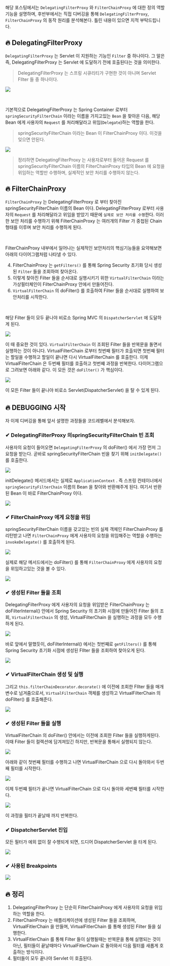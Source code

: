 해당 포스팅에서는 `DelegatingFilterProxy` 와 `FilterChainProxy` 에 대한 정의 역할 기능을 설명하며, 후반부에서는 직접 디버깅을 통해 `DelegatingFilterProxy`, `FilterChainProxy` 의 동작 원리를 분석해본다. 틀린 내용이 있으면 지적 부탁드립니다.

## 🔥 DelegatingFilterProxy

`DelegatingFilterProxy` 는 Servlet 이 지원하는 기능인 `Filter` 중 하나이다. 그 말은 즉, DelegatingFilterProxy 는 Servlet 에 도달하기 전에 호출된다는 것을 의미한다.

> DelegatingFilterProxy 는 스프링 시큐리티가 구현한 것이 아니며 Servlet FIlter 들 중 하나이다.

![](https://raw.githubusercontent.com/Revi1337/BlogImageFactory/main/spring/SpringSecurity/DelegatingFilterProxy_FilterChainProxy/Pasted%20image%2020231218233701.png)

<br>

기본적으로 DelegatingFilterProxy 는 Spring Container 로부터 `springSecurityFilterChain`  이라는 이름을 가지고있는  `Bean` 을 찾아온 다음,  해당 Bean 에게 사용자의 `Request` 를 처리해달라고 위임(`Delegate`)하는 역할을 한다.

> springSecurityFilterChain 이라는 Bean 이 FilterChainProxy 이다. 이것을 잊으면 안된다.

![](https://raw.githubusercontent.com/Revi1337/BlogImageFactory/main/spring/SpringSecurity/DelegatingFilterProxy_FilterChainProxy/Pasted%20image%2020231220021344.png)

> 정리하면 DelegatingFilterProxy 는 사용자로부터 들어온 Request 를 springSecurityFilterChain 이름의 FilterChainProxy 타입의 Bean 에 요청을 위임하는 역할만 수행하며, 실제적인 보안 처리를 수행하지 않는다.

## 🔥 FilterChainProxy

`FilterChainProxy` 는 DelegatingFilterProxy 로 부터 찾아진 springSecurityFilterChain 이름의 Bean 이다. DelegatingFilterProxy 로부터 사용자의 `Request` 를 처리해달라고 위임을 받았기 때문에 `실제로 보안 처리를 수행`한다. 이러한 보안 처리를 수행하기 위해 FilterChainProxy 는 여러개의 Filter 가 중첩된 Chain 형태를 이루며 보안 처리를 수행하게 된다.

<br>

FilterChainProxy 내부에서 일어나는 실제적인 보안처리의 핵심기능들을 요약해보면 아래의 다이어그램처럼 나타낼 수 있다.

4. FilterChainProxy 는 `getFilters()`  를 통해 Spring Security 초기화 당시 생성된 `Filter`   들을 조회하여 찾아온다.
5. 이렇게 찾아진 Filter 들을 순서대로 실행시키기 위한 `VirtualFilterChain` 이라는 가상필터체인이 FilterChainProxy 안에서 만들어진다.
6. `VirtualFilterChain` 의 doFilter() 를 호출하여 Filter 들을 순서대로 실행하여 보안처리를 시작한다.

<br>

해당 Filter 들이 모두 끝나야 비로소 Spring MVC 의 `DispatcherServlet` 에 도달하게 된다.

![](https://raw.githubusercontent.com/Revi1337/BlogImageFactory/main/spring/SpringSecurity/DelegatingFilterProxy_FilterChainProxy/Pasted%20image%2020231220013517.png)


이 때 중요한 것이 있다. `VirtualFilterChain` 이 조회된 Filter 들을 반복문을 돌면서 실행하는 것이 아니다. VirtualFilterChain 로부터 첫번째 필터가 호출되면 첫번째 필터는 할일을 수행하고 할일이 끝나면 다시 VirtualFilterChain 를 호출한다. 이제 VirtualFilterChain 은 두번째 필터를 호출하고 첫번쨰 과정을 반복한다. 다이어그램으로 그려보면 아래와 같다. 이 모든 것은 `doFilter()` 가 핵심이다.

![](https://raw.githubusercontent.com/Revi1337/BlogImageFactory/main/spring/SpringSecurity/DelegatingFilterProxy_FilterChainProxy/Pasted%20image%2020231220013825.png)

이 모든 Filter 들이 끝나야 비로소 Servlet(DispatcherServlet) 을 탈 수 있게 된다.

## 🔥 DEBUGGING 시작

자 이제 디버깅을 통해 앞서 설명한 과정들을 코드레벨에서 분석해보자.

### ✔ DelegatingFilterProxy 의springSecurityFilterChain 빈 조회

사용자의 요청이 들어오면 `DelegatingFilterProxy` 의 doFilter() 에서 가장 먼저 그 요청을 받는다. 곧바로 springSecurityFilterChain 빈을 찾기 위해  `initDelegate()` 를 호출한다.

![](https://raw.githubusercontent.com/Revi1337/BlogImageFactory/main/spring/SpringSecurity/DelegatingFilterProxy_FilterChainProxy/Pasted%20image%2020231220003242.png)


initDelegate() 메서드에서는 실제로 `ApplicationContext` . 즉 스프링 컨테이너에서 `springSecurityFilterChain`  이름의 Bean 을 찾아와 반환해주게 된다. 여기서 반환된 Bean 이 바로 FilterChainProxy 이다.

![](https://raw.githubusercontent.com/Revi1337/BlogImageFactory/main/spring/SpringSecurity/DelegatingFilterProxy_FilterChainProxy/Pasted%20image%2020231220003441.png)

### ✔ FilterChainProxy 에게 요청을 위임

springSecurityFilterChain 이름을 갖고있는 빈의 실제 객체인 FilterChainProxy 를 리턴받고 나면 `FilterChainProxy` 에게 사용자의 요청을 위임해주는 역할을 수행하는 `invokeDelegate()` 를 호출하게 된다.

![](https://raw.githubusercontent.com/Revi1337/BlogImageFactory/main/spring/SpringSecurity/DelegatingFilterProxy_FilterChainProxy/Pasted%20image%2020231220003646.png)


실제로 해당 메서드에서는 doFilter() 를 통해 `FilterChainProxy` 에게 사용자의 요청을 위임하고있는 것을 볼 수 있다.

![](https://raw.githubusercontent.com/Revi1337/BlogImageFactory/main/spring/SpringSecurity/DelegatingFilterProxy_FilterChainProxy/Pasted%20image%2020231220003833.png)

### ✔ 생성된 Filter 들을 조회

DelegatingFilterProxy 에게 사용자의 요청을 위임받은 FilterChainProxy 는 doFilterInternal() 안에서 Spring Security 의 초기화 시점에 만들어진 Filter 들의 조회, `VirtualFilterChain` 의 생성, VirtualFilterChain 을 실행하는 과정을 모두 수행하게 된다.

![](https://raw.githubusercontent.com/Revi1337/BlogImageFactory/main/spring/SpringSecurity/DelegatingFilterProxy_FilterChainProxy/Pasted%20image%2020231220004159.png)


바로 앞에서 말했듯이, doFilterInternal() 에서는 첫번째로 `getFilters()`  를 통해 Spring Security 초기화 시점에 생성된 FIlter 들을 조회하여 찾아오게 된다.

![](https://raw.githubusercontent.com/Revi1337/BlogImageFactory/main/spring/SpringSecurity/DelegatingFilterProxy_FilterChainProxy/Pasted%20image%2020231220004715.png)

### ✔ VirtualFilterChain 생성 및 실행

그리고 `this.filterChainDecorator.decorate()` 에 이전에 조회한 FIlter 들을 매개변수로 넘겨줌으로서, `VirtualFilterChain` 객체를 생성하고 VirtualFilterChain 의 doFIlter() 를 호출해준다.

![](https://raw.githubusercontent.com/Revi1337/BlogImageFactory/main/spring/SpringSecurity/DelegatingFilterProxy_FilterChainProxy/Pasted%20image%2020231220004856.png)

### ✔ 생성된 Filter 들을 실행

VirtualFilterChain 의 doFilter() 안에서는 이전에 조회한 Filter 들을 실행하게된다. 이때 Filter 들이 컬렉션에 담겨져있긴 하지만, 반복문을 통해서 실행되지 않는다.


![](https://raw.githubusercontent.com/Revi1337/BlogImageFactory/main/spring/SpringSecurity/DelegatingFilterProxy_FilterChainProxy/Pasted%20image%2020231220005618.png)


아래와 같이 첫번째 필터를 수행하고 나면 VirtualFilterChain 으로 다시 돌아와서 두번째 필터를 시작한다.

![](https://raw.githubusercontent.com/Revi1337/BlogImageFactory/main/spring/SpringSecurity/DelegatingFilterProxy_FilterChainProxy/Pasted%20image%2020231220015424.png)


이제 두번쨰 필터가 끝나면 VirtualFilterChain 으로 다시 돌아와 세번째 필터를 시작한다.

![](https://raw.githubusercontent.com/Revi1337/BlogImageFactory/main/spring/SpringSecurity/DelegatingFilterProxy_FilterChainProxy/Pasted%20image%2020231220015458.png)

이 과정을 필터가 끝날때 까지 반복한다.

### ✔ DispatcherServlet 진입

모든 필터가 에외 없이 잘 수행되게 되면, 드디어 DispatcherServlet 을 타게 된다.

![](https://raw.githubusercontent.com/Revi1337/BlogImageFactory/main/spring/SpringSecurity/DelegatingFilterProxy_FilterChainProxy/Pasted%20image%2020231220020522.png)


### ✔ 사용된 Breakpoints

![](https://raw.githubusercontent.com/Revi1337/BlogImageFactory/main/spring/SpringSecurity/DelegatingFilterProxy_FilterChainProxy/Pasted%20image%2020231220022412.png)

## 🔥 정리

1. DelegatingFilterProxy 는 단순히 FilterChainProxy 에게 사용자의 요청을 위임하는 역할을 한다.
2. FilterChainProxy 는 애플리케이션에 생성된 Filter 들을 조회하며, VirtualFitlerChain 을 만들며, VirtualFitlerChain 를 통해 생성된 Filter 들을 실행한다.
3. VirtualFitlerChain 를 통해 Filter 들이 실행될때는 반복문을 통해 실행되는 것이 아닌, 필터들이 끝날때마다 VirtualFitlerChain 로 돌아와서 다음 필터를 새롭게 호출하는 방식이다.
4. 필터들이 모두 끝나야 Servlet 이 호출된다.
